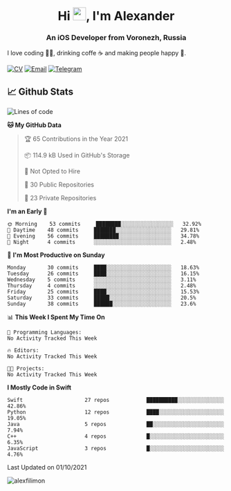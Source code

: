 <h1 align="center">Hi <img src="https://raw.githubusercontent.com/MartinHeinz/MartinHeinz/master/wave.gif" width="30px">, I'm Alexander</h1>
<h3 align="center">An iOS Developer from Voronezh, Russia</h3>

I love coding 👨‍💻, drinking coffe ☕️ and making people happy 🎊.

[![CV](https://img.shields.io/badge/CV-Александр%20Филимонов-14b420)](http://alexfilimon.github.io/)
[![Email](https://img.shields.io/badge/Email-as.filimonov@mail.ru-f39f37)](mailto:as.filimonov@mail.ru)
[![Telegram](https://img.shields.io/badge/Telegram-alexfilimon-1686b1)](https://t.me/alexfilimon)

## 📈 Github Stats

<!--START_SECTION:waka-->
![Lines of code](https://img.shields.io/badge/From%20Hello%20World%20I%27ve%20Written-365656%20lines%20of%20code-blue)

**🐱 My GitHub Data** 

> 🏆 65 Contributions in the Year 2021
 > 
> 📦 114.9 kB Used in GitHub's Storage 
 > 
> 🚫 Not Opted to Hire
 > 
> 📜 30 Public Repositories 
 > 
> 🔑 23 Private Repositories  
 > 
**I'm an Early 🐤** 

```text
🌞 Morning    53 commits     ████████░░░░░░░░░░░░░░░░░   32.92% 
🌆 Daytime    48 commits     ███████░░░░░░░░░░░░░░░░░░   29.81% 
🌃 Evening    56 commits     ████████░░░░░░░░░░░░░░░░░   34.78% 
🌙 Night      4 commits      ░░░░░░░░░░░░░░░░░░░░░░░░░   2.48%

```
📅 **I'm Most Productive on Sunday** 

```text
Monday       30 commits     ████░░░░░░░░░░░░░░░░░░░░░   18.63% 
Tuesday      26 commits     ████░░░░░░░░░░░░░░░░░░░░░   16.15% 
Wednesday    5 commits      ░░░░░░░░░░░░░░░░░░░░░░░░░   3.11% 
Thursday     4 commits      ░░░░░░░░░░░░░░░░░░░░░░░░░   2.48% 
Friday       25 commits     ████░░░░░░░░░░░░░░░░░░░░░   15.53% 
Saturday     33 commits     █████░░░░░░░░░░░░░░░░░░░░   20.5% 
Sunday       38 commits     ██████░░░░░░░░░░░░░░░░░░░   23.6%

```


📊 **This Week I Spent My Time On** 

```text
💬 Programming Languages: 
No Activity Tracked This Week

🔥 Editors: 
No Activity Tracked This Week

🐱‍💻 Projects: 
No Activity Tracked This Week

```

**I Mostly Code in Swift** 

```text
Swift                    27 repos            ██████████░░░░░░░░░░░░░░░   42.86% 
Python                   12 repos            ████░░░░░░░░░░░░░░░░░░░░░   19.05% 
Java                     5 repos             ██░░░░░░░░░░░░░░░░░░░░░░░   7.94% 
C++                      4 repos             █░░░░░░░░░░░░░░░░░░░░░░░░   6.35% 
JavaScript               3 repos             █░░░░░░░░░░░░░░░░░░░░░░░░   4.76%

```



 Last Updated on 01/10/2021
<!--END_SECTION:waka-->

<img align="center" src="https://github-readme-stats.vercel.app/api?username=alexfilimon&show_icons=true" alt="alexfilimon" />
